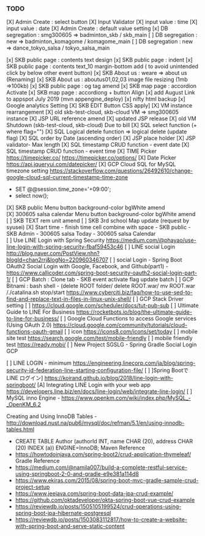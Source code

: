 ### TODO

[X] Admin Create : select button
[X] Input Validator
[X] input value : time
[X] input value : date
[X] Admin Create : default value setting
[x] DB segregation : smg300605 => badminton_skb / skb_main
[ ] DB segregation : new       => badminton_komagome / komagome_main
[ ] DB segregation : new       => dance_tokyo_salsa / tokyo_salsa_main

[x] SKB public page : contents text design
[x] SKB public page : indent
[x] SKB public page : contents text_10 margin-bottom add ( to avoid unintended click by below other event button)
[x] SKB About us  : weare => about us (Renaming)
[x] SKB About us : aboutus01,02,03 image file resizing (1mb =>100kb)
[x] SKB public page : og tag amend
[x] SKB map page : accordion Activate
[x] SKB map page : accordiong + button Align
[x] add August Link to appspot July 2019 (mvn appengine_deploy)
[x] nifty html backup
[x] Google analytics Setting
[X] SKB EDIT Button CSS apply]
[X] VM instance rearrangement 
[X] old skb-test-cloud, skb-cloud VM => smg300605 instance
[X] JSP URL reference amend
[X] updated JSP release
[X] old VM Shutdown   (skb-test-cloud, skb-cloud) Due to bill
[X] SQL select function (+ where flag="") 
[X] SQL Logical detele function => logical delete (update flag)
[X] SQL order by Date (ascending order)
[X] JSP place holder
[X] JSP validator- Max length
[X] SQL timestamp CRUD function - event date
[X] SQL timestamp CRUD function - event time
[X] TIME Picker https://timepicker.co/ https://timepicker.co/options/
[X] Date Picker https://api.jqueryui.com/datepicker/
[X] GCP Cloud SQL for MySQL timezone setting https://stackoverflow.com/questions/26492610/change-google-cloud-sql-current-timestamp-time-zone
  - SET @@session.time_zone='+09:00';
  - select now();
 
[X] SKB public Menu button background-color bgWhite amend  
[X] 300605 salsa calendar Menu button background-color bgWhite amend    
[ ] SKB TEXT rem unit amend
[ ] SKB 3rd school Map update (request by syusei)
[X] Start time - finish time cell combine with space
     - SKB public
     - SKB Admin
     - 300605 salsa Today
     - 300605 salsa Calendar  
[ ] Use LINE Login with Spring Security https://medium.com/@phayao/use-line-login-with-spring-security-fbaf59453c46
[ ] LINE social Login http://blog.naver.com/PostView.nhn?blogId=chan2rrj&logNo=220960346707 
[ ] social Login - Spring Boot OAuth2 Social Login with Google, Facebook, and Github(part1) - https://www.callicoder.com/spring-boot-security-oauth2-social-login-part-1/
[ ] GCP Batch : Clone tab - SKB event activate flag update batch
[ ] GCP Bitnami : bash shell - (delete ROOT folder/ delete ROOT.war/ mv ROOT.war /./catalina.sh stop/start https://www.cyberciti.biz/faq/how-to-use-sed-to-find-and-replace-text-in-files-in-linux-unix-shell/
[ ] GCP Stack Driver setting
[ ] https://cloud.google.com/scheduler/docs/tut-pub-sub
[ ] Ultimate Guide to LINE For Business https://rocketbots.io/blog/the-ultimate-guide-to-line-for-business/
[ ] Google Cloud Functions to access Google services (Using OAuth 2.0) https://cloud.google.com/community/tutorials/cloud-functions-oauth-gmail
[ ] icon https://icons8.com/icons/set/today
[ ] mobile site test https://search.google.com/test/mobile-friendly
[ ] mobile friendly test https://ready.mobi/
[ ] New Project SGSLG - Spring Gradle Social Login GCP

[ ] LINE LOGIN - minimum https://engineering.linecorp.com/ja/blog/spring-security-id-federation-line-starting-configuration-file/
[ ] ]Spring Bootで LINE ログイン] https://koirand.github.io/blog/2018/line-login-with-springboot/
[A] Integrating LINE Login with your web app https://developers.line.biz/en/docs/line-login/web/integrate-line-login/
[ ] MySQL inno Engine - https://www.openkm.com/wiki/index.php/MySQL_-_OpenKM_6.2

Creating and Using InnoDB Tables - http://download.nust.na/pub6/mysql/doc/refman/5.1/en/using-innodb-tables.html
- CREATE TABLE Author (authorId INT, name CHAR (20), address CHAR (20) INDEX (a)) ENGINE=InnoDB;
Maven Reference
- https://howtodoinjava.com/spring-boot2/crud-application-thymeleaf/
Gradle Reference
- https://medium.com/@namila007/build-a-complete-restful-service-using-springboot-2-0-and-gradle-e9e381a114d8
- https://www.ekiras.com/2015/08/spring-boot-mvc-gradle-sample-crud-project-setup
- https://www.jeejava.com/spring-boot-data-jpa-crud-example/
- https://github.com/oktadeveloper/okta-spring-boot-vue-crud-example
- https://reviewdb.io/posts/1505105199524/crud-operations-using-spring-boot-jpa-hibernate-postgresql
- https://reviewdb.io/posts/1503083112817/how-to-create-a-website-with-spring-boot-and-serve-static-content
